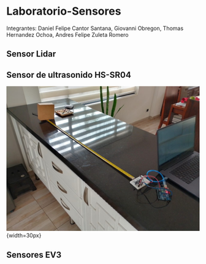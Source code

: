 # Laboratorio-Sensores

Integrantes: Daniel Felipe Cantor Santana, Giovanni Obregon, Thomas Hernandez Ochoa, Andres Felipe Zuleta Romero


## Sensor Lidar
    


## Sensor de ultrasonido HS-SR04
![image](https://github.com/FRM-2024-1S-Grupo-2/Laboratorio-Sensores/blob/main/Imagenes/Montaje.jpg){width=30px}


## Sensores EV3


